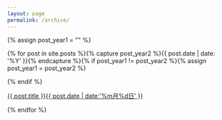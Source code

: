 ```yaml
---
layout: page
permalink: /archive/
---
```



{% assign post_year1 = "" %}

{% for post in site.posts %}{% capture post_year2 %}{{ post.date | date: '%Y' }}{% endcapture %}{% if post_year1 != post_year2 %}{% assign post_year1 = post_year2 %}

<!--
	#### {{ post_year1 }}
-->


{% endif %}
   
<a href="{{ post.url }}" target="_self"> 

{{ post.title }}<span class="pull-right">{{ post.date | date:'%m月%d日' }}</span>

</a>

{% endfor %}


<!-- 
{% for post in site.posts %}
{% unless post.next %}
<h1 class="page-data-year">{{ post.date | date: '%Y' }}</h1>
{% else %}
{% capture year %}{{ post.date | date: '%Y' }}{% endcapture %}
{% capture nyear %}{{ post.next.date | date: '%Y' }}{% endcapture %}
{% if year != nyear %}
<h1 class="page-data-year">{{ post.date | date: '%Y' }}</h1>
{% endif %}
{% endunless %}

<a href="{{ post.url }}" target="_self"> {{ post.title }}  <span class="pull-right">{{ post.date | date:'%m月%d日' }}</span>

{% endfor %}
-->
